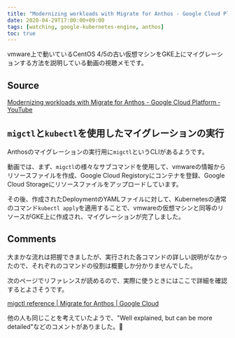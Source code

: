 ```yaml
---
title: "Modernizing workloads with Migrate for Anthos - Google Cloud Platform ‐ YouTube"
date: 2020-04-29T17:00:00+09:00
tags: [watching, google-kubernetes-engine, anthos]
toc: true
---
```


vmware上で動いているCentOS 4/5の古い仮想マシンをGKE上にマイグレーションする方法を説明している動画の視聴メモです。

<!--more-->

## Source

[Modernizing workloads with Migrate for Anthos - Google Cloud Platform ‐ YouTube](https://www.youtube.com/watch?v=7OgYaocQFwo&feature=em-uploademail&loop=0)

## `migctl`と`kubectl`を使用したマイグレーションの実行

Anthosのマイグレーションの実行用に`migctl`というCLIがあるようです。

動画では、まず、`migctl`の様々なサブコマンドを使用して、vmwareの情報からリソースファイルを作成、Google Cloud Registoryにコンテナを登録、Google Cloud Storageにリソースファイルをアップロードしています。

その後、作成されたDeploymentのYAMLファイルに対して、Kubernetesの通常のコマンド`kubectl apply`を適用することで、vmwareの仮想マシンと同等のリソースがGKE上に作成され、マイグレーションが完了しました。

## Comments

大まかな流れは把握できましたが、実行された各コマンドの詳しい説明がなかったので、それぞれのコマンドの役割は概要しか分かりませんでした。

次のページでリファレンスが読めるので、実際に使うときにはここで詳細を確認するとよさそうです。

[migctl reference  |  Migrate for Anthos  |  Google Cloud](https://cloud.google.com/migrate/anthos/docs/migctl-reference)

他の人も同じことを考えていたようで、"Well explained, but can be more detailed"などのコメントがありました。🙂

